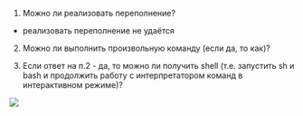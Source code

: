1. Можно ли реализовать переполнение?

- реализовать переполнение не удаётся


2. Можно ли выполнить произвольную команду (если да, то как)?




3. Если ответ на п.2 - да, то можно ли получить shell (т.е. запустить sh и bash и продолжить работу с интерпретатором команд в интерактивном режиме)?


![](pic/126.png)